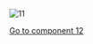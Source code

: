 ![11](preliminary/11.jpg "Component 11")

[Go to component 12](https://parietal-inria.github.io/MODL_atlas/64/12 "Component 12")
